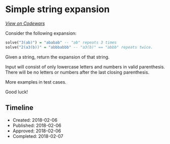 # Simple string expansion
[*View on Codewars*](https://www.codewars.com/kata/simple-string-expansion)

Consider the following expansion:
```Haskell
solve("3(ab)") = "ababab" -- "ab" repeats 3 times
solve("2(a3(b))" = "abbbabbb" -- "a3(b)" == "abbb" repeats twice.
```

Given a string, return the expansion of that string. 

Input will consist of only lowercase letters and numbers in valid parenthesis. There will be no letters or numbers after the last closing parenthesis.

More examples in test cases. 

Good luck!

## Timeline
- Created: 2018-02-06
- Published: 2018-02-06
- Approved: 2018-02-06
- Completed: 2018-02-07